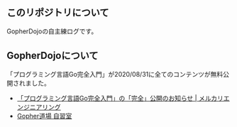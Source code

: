 ## このリポジトリについて
GopherDojoの自主練ログです。

## GopherDojoについて
「プログラミング言語Go完全入門」が2020/08/31に全てのコンテンツが無料公開されました。  
- [「プログラミング言語Go完全入門」の「完全」公開のお知らせ | メルカリエンジニアリング](https://engineering.mercari.com/blog/entry/goforbeginners/)
- [Gopher道場 自習室](https://gopherdojo.org/studyroom/)

